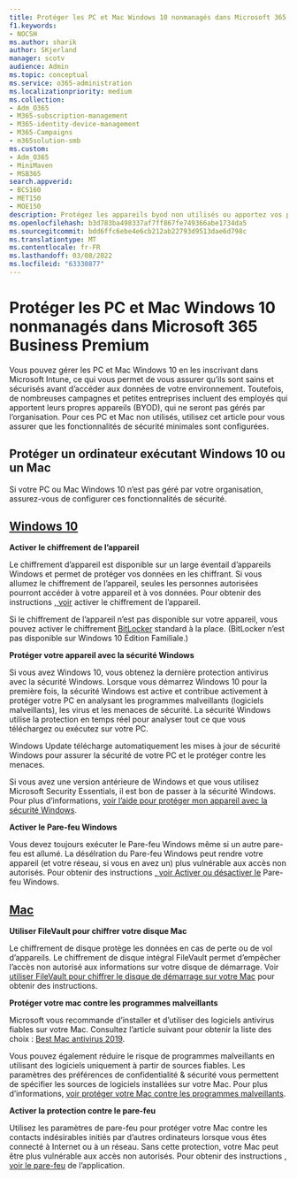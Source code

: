 ```yaml
---
title: Protéger les PC et Mac Windows 10 nonmanagés dans Microsoft 365 Business Premium
f1.keywords:
- NOCSH
ms.author: sharik
author: SKjerland
manager: scotv
audience: Admin
ms.topic: conceptual
ms.service: o365-administration
ms.localizationpriority: medium
ms.collection:
- Adm_O365
- M365-subscription-management
- M365-identity-device-management
- M365-Campaigns
- m365solution-smb
ms.custom:
- Adm_O365
- MiniMaven
- MSB365
search.appverid:
- BCS160
- MET150
- MOE150
description: Protégez les appareils byod non utilisés ou apportez vos propres appareils (BYOD) avec Microsoft 365 Business Premium.
ms.openlocfilehash: b3d783ba498337af7ff867fe749366abe1734da5
ms.sourcegitcommit: bdd6ffc6ebe4e6cb212ab22793d9513dae6d798c
ms.translationtype: MT
ms.contentlocale: fr-FR
ms.lasthandoff: 03/08/2022
ms.locfileid: "63330877"
---
```

# <a name="protect-unmanaged-windows-10-pcs-and-macs-in-microsoft-365-business-premium"></a>Protéger les PC et Mac Windows 10 nonmanagés dans Microsoft 365 Business Premium

Vous pouvez gérer les PC et Mac Windows 10 en les inscrivant dans Microsoft Intune, ce qui vous permet de vous assurer qu’ils sont sains et sécurisés avant d’accéder aux données de votre environnement. Toutefois, de nombreuses campagnes et petites entreprises incluent des employés qui apportent leurs propres appareils (BYOD), qui ne seront pas gérés par l’organisation. Pour ces PC et Mac non utilisés, utilisez cet article pour vous assurer que les fonctionnalités de sécurité minimales sont configurées.

<!--A Windows 10 PC is considered managed after you have completed the following two steps:

1. You (or the admin) set up device and data protection policies in the [setup  wizard](../business/set-up.md).

2. You have [connected your computer to Azure Active Directory](../business/set-up-windows-devices.md) and use your Microsoft 365 username and password to sign in.
3. --> 

## <a name="protect-a-computer-running-windows-10-or-a-mac"></a>Protéger un ordinateur exécutant Windows 10 ou un Mac

<!--If you have a PC that is running Windows 10 that is not connected to Microsoft 365, or a Mac, the Microsoft 365 protections do not apply to it, but here are some things you can do to keep your data secure on these devices as well:
-->
Si votre PC ou Mac Windows 10 n’est pas géré par votre organisation, assurez-vous de configurer ces fonctionnalités de sécurité.

## <a name="windows-10"></a>[Windows 10](#tab/Windows10)

**Activer le chiffrement de l’appareil**<p>

Le chiffrement d’appareil est disponible sur un large éventail d’appareils Windows et permet de protéger vos données en les chiffrant. Si vous allumez le chiffrement de l’appareil, seules les personnes autorisées pourront accéder à votre appareil et à vos données. Pour obtenir des instructions [, voir](https://support.microsoft.com/help/4028713/windows-10-turn-on-device-encryption) activer le chiffrement de l’appareil.

 Si le chiffrement de l’appareil n’est pas disponible sur votre appareil, vous pouvez activer le chiffrement [BitLocker](https://support.microsoft.com/help/4028713/windows-10-turn-on-device-encryption) standard à la place. (BitLocker n’est pas disponible sur Windows 10 Édition Familiale.) 

**Protéger votre appareil avec la sécurité Windows**<p>
Si vous avez Windows 10, vous obtenez la dernière protection antivirus avec la sécurité Windows. Lorsque vous démarrez Windows 10 pour la première fois, la sécurité Windows est active et contribue activement à protéger votre PC en analysant les programmes malveillants (logiciels malveillants), les virus et les menaces de sécurité. La sécurité Windows utilise la protection en temps réel pour analyser tout ce que vous téléchargez ou exécutez sur votre PC.

Windows Update télécharge automatiquement les mises à jour de sécurité Windows pour assurer la sécurité de votre PC et le protéger contre les menaces.

Si vous avez une version antérieure de Windows et que vous utilisez Microsoft Security Essentials, il est bon de passer à la sécurité Windows. Pour plus d’informations, [voir l’aide pour protéger mon appareil avec la sécurité Windows](https://support.microsoft.com/help/17464/windows-10-help-protect-my-device-with-windows-security).

**Activer le Pare-feu Windows**<p>
Vous devez toujours exécuter le Pare-feu Windows même si un autre pare-feu est allumé. La désélration du Pare-feu Windows peut rendre votre appareil (et votre réseau, si vous en avez un) plus vulnérable aux accès non autorisés. Pour obtenir des instructions [, voir Activer ou désactiver le](https://support.microsoft.com/help/4028544/windows-10-turn-windows-defender-firewall-on-or-off) Pare-feu Windows.

## <a name="mac"></a>[Mac](#tab/Mac)

**Utiliser FileVault pour chiffrer votre disque Mac**<p>
Le chiffrement de disque protège les données en cas de perte ou de vol d’appareils. Le chiffrement de disque intégral FileVault permet d’empêcher l’accès non autorisé aux informations sur votre disque de démarrage. Voir [utiliser FileVault pour chiffrer le disque de démarrage sur votre Mac](https://support.apple.com/HT204837) pour obtenir des instructions.

**Protéger votre mac contre les programmes malveillants**<p>
Microsoft vous recommande d’installer et d’utiliser des logiciels antivirus fiables sur votre Mac. Consultez l’article suivant pour obtenir la liste des choix : [Best Mac antivirus 2019](https://www.macworld.co.uk/feature/mac-software/mac-antivirus-3672182/).

Vous pouvez également réduire le risque de programmes malveillants en utilisant des logiciels uniquement à partir de sources fiables. Les paramètres des préférences de confidentialité & sécurité vous permettent de spécifier les sources de logiciels installées sur votre Mac. Pour plus d’informations, [voir protéger votre Mac contre les programmes malveillants](https://support.apple.com/kb/PH25087).

**Activer la protection contre le pare-feu**<p>
Utilisez les paramètres de pare-feu pour protéger votre Mac contre les contacts indésirables initiés par d’autres ordinateurs lorsque vous êtes connecté à Internet ou à un réseau. Sans cette protection, votre Mac peut être plus vulnérable aux accès non autorisés. Pour obtenir des instructions [, voir le pare-feu](https://support.apple.com/HT201642) de l’application.
